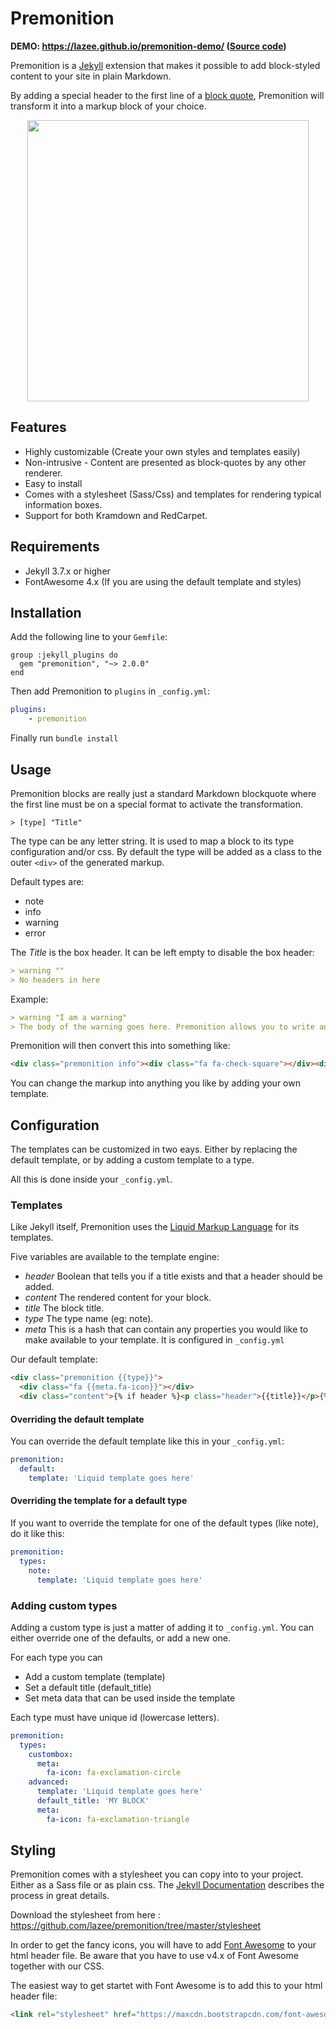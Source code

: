 # Premonition

**DEMO: https://lazee.github.io/premonition-demo/ ([Source code](https://github.com/lazee/premonition-demo))**

Premonition is a [Jekyll](https://jekyllrb.com/) extension that makes it possible to add block-styled content to your site in plain Markdown.

By adding a special header to the first line of a [block quote](https://github.com/adam-p/markdown-here/wiki/Markdown-Cheatsheet#blockquotes),
Premonition will transform it into a markup block of your choice.

<p align="center">
<img src="https://github.com/lazee/premonition/raw/master/screen.png" height="450"/>
</p>

## Features

 * Highly customizable (Create your own styles and templates easily)
 * Non-intrusive - Content are presented as block-quotes by any other renderer.
 * Easy to install
 * Comes with a stylesheet (Sass/Css) and templates for rendering typical information boxes.
 * Support for both Kramdown and RedCarpet.

## Requirements

 * Jekyll 3.7.x or higher
 * FontAwesome 4.x (If you are using the default template and styles)

## Installation

Add the following line to your `Gemfile`:

```
group :jekyll_plugins do
  gem "premonition", "~> 2.0.0"
end
```

Then add Premonition to `plugins` in `_config.yml`:

```yaml
plugins:
    - premonition
```

Finally run `bundle install`

## Usage

Premonition blocks are really just a standard Markdown blockquote where the first line must be on a
special format to activate the transformation.

`> [type] "Title"`

The type can be any letter string. It is used to map a block to its type configuration and/or css.
By default the type will be added as a class to the outer `<div>` of the
generated markup.

Default types are:

* note
* info
* warning
* error

The *Title* is the box header. It can be left empty to disable the box header:

~~~markdown
> warning ""
> No headers in here
~~~

Example:

~~~markdown
> warning "I am a warning"
> The body of the warning goes here. Premonition allows you to write any `Markdown` inside the block.
~~~

Premonition will then convert this into something like:

~~~html
<div class="premonition info"><div class="fa fa-check-square"></div><div class="content"><p class="header">Info</p><p>The body of the warning goes here. Premonition also allow you to write Markdown inside the block.</p></div></div>
~~~

You can change the markup into anything you like by adding your own template.

## Configuration

The templates can be customized in two eays. Either by replacing the default template, or by adding a custom template to a type.

All this is done inside your `_config.yml`.

### Templates

Like Jekyll itself, Premonition uses the [Liquid Markup Language](https://github.com/Shopify/liquid) for its templates.

Five variables are available to the template engine:

* *header* Boolean that tells you if a title exists and that a header should be added.
* *content* The rendered content for your block.
* *title* The block title.
* *type* The type name (eg: note).
* *meta* This is a hash that can contain any properties you would like to make available to your template. It is configured in `_config.yml`

Our default template:

~~~html
<div class="premonition {{type}}">
  <div class="fa {{meta.fa-icon}}"></div>
  <div class="content">{% if header %}<p class="header">{{title}}</p>{% endif %}{{content}}</div></div>
~~~

#### Overriding the default template

You can override the default template like this in your `_config.yml`:

```yaml
premonition:
  default:
    template: 'Liquid template goes here'
```

#### Overriding the template for a default type

If you want to override the template for one of the default types (like note), do it like this:

```yaml
premonition:
  types:
    note:
      template: 'Liquid template goes here'
```

### Adding custom types

Adding a custom type is just a matter of adding it to `_config.yml`. You can either override one
of the defaults, or add a new one.

For each type you can

* Add a custom template (template)
* Set a default title (default_title)
* Set meta data that can be used inside the template

Each type must have unique id (lowercase letters).

~~~yaml
premonition:
  types:
    custombox:
      meta:
        fa-icon: fa-exclamation-circle
    advanced:
      template: 'Liquid template goes here'
      default_title: 'MY BLOCK'
      meta:
        fa-icon: fa-exclamation-triangle
~~~

## Styling

Premonition comes with a stylesheet you can copy into to your project. Either
as a Sass file or as plain css. The [Jekyll Documentation](https://jekyllrb.com/docs/assets/) describes the process in great details.

Download the stylesheet from here : https://github.com/lazee/premonition/tree/master/stylesheet

In order to get the fancy icons, you will have to add [Font Awesome](https://fontawesome.com/) to your html header file.
Be aware that you have to use v4.x of Font Awesome together with our CSS.

The easiest way to get startet with Font Awesome is to add this to your html header file:

~~~html
<link rel="stylesheet" href="https://maxcdn.bootstrapcdn.com/font-awesome/4.7.0/css/font-awesome.min.css"/>
~~~~
